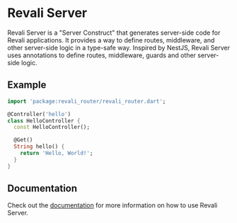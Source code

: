 # Revali Server

Revali Server is a "Server Construct" that generates server-side code for Revali applications. It provides a way to define routes, middleware, and other server-side logic in a type-safe way. Inspired by NestJS, Revali Server uses annotations to define routes, middleware, guards and other server-side logic.

## Example

```dart
import 'package:revali_router/revali_router.dart';

@Controller('hello')
class HelloController {
  const HelloController();

  @Get()
  String hello() {
    return 'Hello, World!';
  }
}
```

## Documentation

Check out the [documentation](https://www.revali.dev/constructs/revali_server/overview) for more information on how to use Revali Server.
